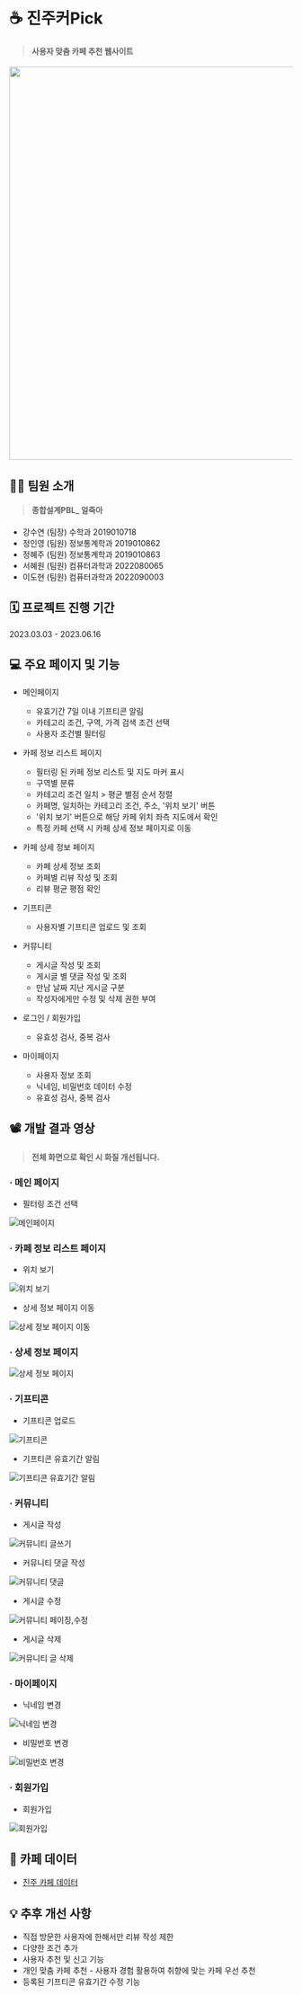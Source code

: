# ☕ 진주커Pick
>#### 사용자 맞춤 카페 추천 웹사이트

<img src="https://github.com/hye1w/JINJUCOPICK/assets/105777703/26e558b8-d8e1-4574-95d1-35c205290593" width="700"> 

## 💁‍♀️ 팀원 소개
>#### 종합설계PBL_ 얼죽아 

- 강수연 (팀장) 수학과 2019010718
- 정인영 (팀원) 정보통계학과 2019010862
- 정혜주 (팀원) 정보통계학과 2019010863
- 서혜원 (팀원) 컴퓨터과학과 2022080065  
- 이도현 (팀원) 컴퓨터과학과 2022090003  

## 🗓 프로젝트 진행 기간
2023.03.03 - 2023.06.16

## 💻 주요 페이지 및 기능
- 메인페이지
    - 유효기간 7일 이내 기프티콘 알림
    - 카테고리 조건, 구역, 가격 검색 조건 선택
    - 사용자 조건별 필터링

- 카페 정보 리스트 페이지
    - 필터링 된 카페 정보 리스트 및 지도 마커 표시
    - 구역별 분류
    - 카테고리 조건 일치 > 평균 별점 순서 정렬
    - 카페명, 일치하는 카테고리 조건, 주소, '위치 보기' 버튼
    - '위치 보기' 버튼으로 해당 카페 위치 좌측 지도에서 확인
    - 특정 카페 선택 시 카페 상세 정보 페이지로 이동

- 카페 상세 정보 페이지
    - 카페 상세 정보 조회
    - 카페별 리뷰 작성 및 조회
    - 리뷰 평균 평점 확인

- 기프티콘
    - 사용자별 기프티콘 업로드 및 조회

- 커뮤니티
    - 게시글 작성 및 조회
    - 게시글 별 댓글 작성 및 조회
    - 만남 날짜 지난 게시글 구분
    - 작성자에게만 수정 및 삭제 권한 부여

- 로그인 / 회원가입 
    - 유효성 검사, 중복 검사

- 마이페이지
    - 사용자 정보 조회
    - 닉네임, 비밀번호 데이터 수정
    - 유효성 검사, 중복 검사 

## 📽️ 개발 결과 영상
>#### 전체 화면으로 확인 시 화질 개선됩니다.

### · 메인 페이지
- 필터링 조건 선택

![메인페이지](https://github.com/hye1w/JINJUCOPICK/assets/105777703/8b3cc676-e3a9-4d68-8a90-d664d5169ae3.gif)

### · 카페 정보 리스트 페이지
- 위치 보기

![위치 보기](https://github.com/hye1w/JINJUCOPICK/assets/105777703/1d5bd49a-d25b-48aa-ad56-0fbfef40a4e0.gif)

- 상세 정보 페이지 이동

![상세 정보 페이지 이동](https://github.com/hye1w/JINJUCOPICK/assets/105777703/c6522b0e-5765-4256-ba39-290c418ffc20.gif)

### · 상세 정보 페이지

![상세 정보 페이지](https://github.com/hye1w/JINJUCOPICK/assets/105777703/1868d0c2-3133-4d01-8c9a-0664a9930bb8.gif)

### · 기프티콘
- 기프티콘 업로드

![기프티콘](https://github.com/hye1w/JINJUCOPICK/assets/105777703/baca414e-f4ea-4894-92b6-ac606d34ecf0.gif)

- 기프티콘 유효기간 알림

![기프티콘 유효기간 알림](https://github.com/hye1w/JINJUCOPICK/assets/105777703/27d30345-13d5-460b-ac1d-37ed5421b856.gif)

### · 커뮤니티
- 게시글 작성

![커뮤니티 글쓰기](https://github.com/hye1w/JINJUCOPICK/assets/105777703/4233ee5f-e77f-4cfe-a512-0f69bc2b25bf.gif)

- 커뮤니티 댓글 작성

![커뮤니티 댓글](https://github.com/hye1w/JINJUCOPICK/assets/105777703/f8fa9b97-92a1-494b-b720-2b605a7e1064.gif)

- 게시글 수정

![커뮤니티 페이징,수정](https://github.com/hye1w/JINJUCOPICK/assets/105777703/7afc6b47-59b8-461c-9a55-d331db6e10fe.gif)

- 게시글 삭제

![커뮤니티 글 삭제](https://github.com/hye1w/JINJUCOPICK/assets/105777703/170b7483-8ae4-4989-afba-6c3856683992.gif)

### · 마이페이지 
- 닉네임 변경

![닉네임 변경](https://github.com/hye1w/JINJUCOPICK/assets/105777703/6b8645e8-7047-4bce-a932-dc85dad8152b.gif)

- 비밀번호 변경

![비밀번호 변경](https://github.com/hye1w/JINJUCOPICK/assets/105777703/45929545-bfff-4872-ac9a-ffbbf502b0ed.gif)

### · 회원가입
- 회원가입

![회원가입](https://github.com/hye1w/JINJUCOPICK/assets/105777703/5262039d-285b-497a-a41f-2b9a16511f2a.gif)


## 📁 카페 데이터
- [진주 카페 데이터](https://github.com/hye1w/JINJUCOPICK/files/11724534/cafe.csv)

## 💡 추후 개선 사항
- 직접 방문한 사용자에 한해서만 리뷰 작성 제한
- 다양한 조건 추가
- 사용자 추천 및 신고 기능  
- 개인 맞춤 카페 추천 - 사용자 경험 활용하여 취향에 맞는 카페 우선 추천
- 등록된 기프티콘 유효기간 수정 기능
